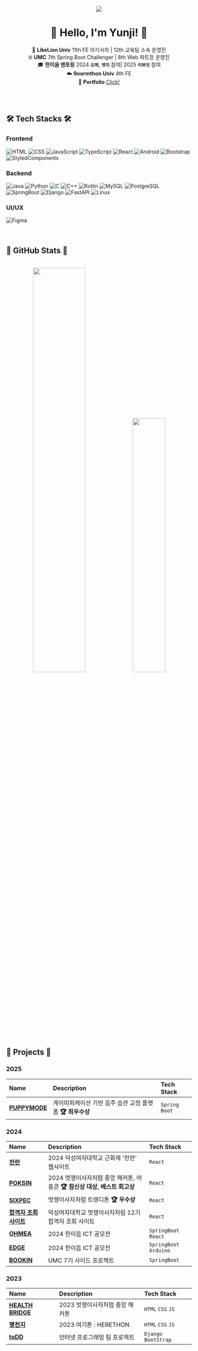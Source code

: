 <div align="center">
  <img src="https://capsule-render.vercel.app/api?type=waving&color=0:ff6f91,100:ffe9ee&height=240&text=Yunji's%20GitHub&animation=fadeIn&fontColor=bf255f&fontSize=60" />
   
# 🍒 Hello, I'm Yunji! 🍒

🦁 **LikeLion Univ** 11th FE 아기사자 | 12th 교육팀 소속 운영진 <br>
🌐 **UMC** 7th Spring Boot Challenger | 8th Web 파트장 운영진 <br>
🎓 **한이음 멘토링** 2024 **`오메`**, **`엣지`** 참여| 2025 **`리뷰잇`** 참여 <br>
☁️ **9oormthon Univ** 4th FE <br>
📁 **Portfolio** [Click!](https://galvanized-honey-31c.notion.site/24ab053ae3888025a41fcd17e4aec3ed)
<br>
<br>
</div>
<br>

## 🛠️ Tech Stacks 🛠️
    
### Frontend
![HTML](https://img.shields.io/badge/HTML-E34F26?style=flat&logo=html5&logoColor=white)
![CSS](https://img.shields.io/badge/CSS-1572B6?style=flat&logo=css3&logoColor=white)
![JavaScript](https://img.shields.io/badge/JavaScript-F7DF1E?style=flat&logo=javascript&logoColor=black)
![TypeScript](https://img.shields.io/badge/TypeScript-3178C6?style=flat&logo=typescript&logoColor=white)
![React](https://img.shields.io/badge/React-61DAFB?style=flat&logo=react&logoColor=black)
![Android](https://img.shields.io/badge/Android-3DDC84?style=flat&logo=android&logoColor=white)
![Bootstrap](https://img.shields.io/badge/Bootstrap-7952B3?style=flat&logo=bootstrap&logoColor=white)
![StyledComponents](https://img.shields.io/badge/StyledComponents-DB7093?style=flat&logo=styled-components&logoColor=white)

### Backend
![Java](https://img.shields.io/badge/Java-007396?style=flat&logo=java&logoColor=white)
![Python](https://img.shields.io/badge/Python-3776AB?style=flat&logo=python&logoColor=white)
![C](https://img.shields.io/badge/C-00599C?style=flat&logo=c&logoColor=white)
![C++](https://img.shields.io/badge/C++-00599C?style=flat&logo=c%2B%2B&logoColor=white)
![Kotlin](https://img.shields.io/badge/Kotlin-0095D5?style=flat&logo=kotlin&logoColor=white)
![MySQL](https://img.shields.io/badge/MySQL-4479A1?style=flat&logo=mysql&logoColor=white)
![PostgreSQL](https://img.shields.io/badge/PostgreSQL-4169E1?style=flat&logo=postgresql&logoColor=white)
![SpringBoot](https://img.shields.io/badge/SpringBoot-6DB33F?style=flat&logo=spring&logoColor=white)
![Django](https://img.shields.io/badge/Django-092E20?style=flat&logo=django&logoColor=white)
![FastAPI](https://img.shields.io/badge/FastAPI-009688?style=flat&logo=fastapi&logoColor=white)
![Linux](https://img.shields.io/badge/Linux-FCC624?style=flat&logo=linux&logoColor=white)

### UI/UX
![Figma](https://img.shields.io/badge/Figma-F24E1E?style=flat&logo=figma&logoColor=white)

<br>
    
## 🚀 GitHub Stats 🚀
<br>
<div align="center">

<img src="https://github-readme-stats.vercel.app/api?username=Yunji-Yun&show_icons=true&title_color=ff4f79&icon_color=ff4f79&text_color=333333&bg_color=ffffff" width="53%"/>
<img src="https://github-readme-stats.vercel.app/api/top-langs/?username=Yunji-Yun&layout=compact&title_color=ff4f79&text_color=333333&bg_color=ffffff" width="42%"/>

</div>
<br>

## 🌟 Projects 🌟
    
### 2025

| Name        | Description        | Tech Stack               |
| :--------- | :---------------- | :----------------------- |
| [**PUPPYMODE**](https://github.com/PuppyMode-org) | 게이미피케이션 기반 음주 습관 교정 플랫폼 **🏆 최우수상** | `Spring Boot` |

### 2024

| Name        | Description        | Tech Stack               |
| :--------- | :---------------- | :----------------------- |
| [**찬란**](https://github.com/2024-LIKELION-DS/DSFest_FE) | 2024 덕성여자대학교 근화제 '찬란' 웹사이트 | `React` |
| [**POKSIN**](https://github.com/TeamViewMore) | 2024 멋쟁이사자처럼 중앙 해커톤, 어흥콘 **🏆 참신상 대상, 베스트 회고상** | `React`|
| [**SIXPEC**](https://github.com/likelion12th-trendition) | 멋쟁이사자처럼 트렌디톤 **🏆 우수상** | `React`|
| [**합격자 조회 사이트**](https://github.com/2024-LIKELION-DS/2024-BABYLION-Frontend) | 덕성여자대학교 멋쟁이사자처럼 12기 합격자 조회 사이트 | `React`|
| [**OHMEA**](https://github.com/Bamsongee) | 2024 한이음 ICT 공모전 | `SpringBoot` `React`|
| [**EDGE**](https://github.com/2024-Edge) | 2024 한이음 ICT 공모전 | `SpringBoot` `Arduino`|
| [**BOOKIN**](https://github.com/DS-UMC-7th/UMC-7th-TEAM-IOS-BE) | UMC 7기 사이드 프로젝트 | `SpringBoot`|

### 2023

| Name        | Description        | Tech Stack               |
| :--------- | :---------------- | :----------------------- |
| [**HEALTH BRIDGE**](https://github.com/2023-likelion-hackathon-Team3) | 2023 멋쟁이사자처럼 중앙 해커톤 | `HTML` `CSS` `JS` |
| [**별천지**](https://github.com/2023-HERETHON/2023-Herethon-3) | 2023 여기톤 : HERETHON | `HTML` `CSS` `JS` |
| [**toDD**](https://github.com/2023-InternetProgramming-Team1) | 인터넷 프로그래밍 팀 프로젝트 | `Django` `BootStrap` |

<br>
